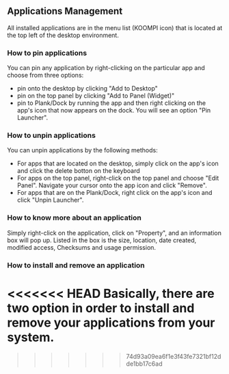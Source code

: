 ## Applications Management
All installed applications are in the menu list (KOOMPI icon) that is located at the top left of the desktop environment. 

### How to pin applications 

You can pin any application by right-clicking on the particular app and choose from three options: 
- pin onto the desktop by clicking "Add to Desktop" 
- pin on the top panel by clicking "Add to Panel (Widget)"
- pin to Plank/Dock by running the app and then right clicking on the app's icon that now appears on the dock. You will see an option "Pin Launcher". 

### How to unpin applications 

You can unpin applications by the following methods: 
- For apps that are located on the desktop, simply click on the app's icon and click the delete botton on the keyboard 
- For apps on the top panel, right-click on the top panel and choose "Edit Panel". Navigate your cursor onto the app icon and click "Remove". 
- For apps that are on the Plank/Dock, right click on the app's icon and click "Unpin Launcher". 

### How to know more about an application

Simply right-click on the application, click on "Property", and an information box will pop up. Listed in the box is the size, location, date created, modified access, Checksums and usage permission. 

### How to install and remove an application 
<<<<<<< HEAD
Basically, there are two option in order to install and remove your applications from your system. 
=======
>>>>>>> 74d93a09ea6f1e3f43fe7321bf12dde1bb17c6ad
